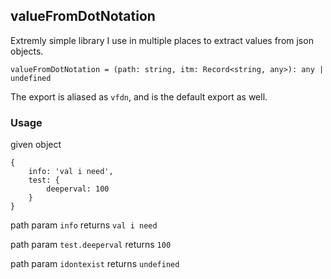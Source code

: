 ## valueFromDotNotation

Extremly simple library I use in multiple places to extract values from json objects.

`
valueFromDotNotation = (path: string, itm: Record<string, any>): any | undefined
`

The export is aliased as `vfdn`, and is the default export as well.

### Usage

given object

```
{
    info: 'val i need',
    test: {
        deeperval: 100
    }    
}
```

path param `info` returns `val i need`

path param `test.deeperval` returns `100`

path param `idontexist` returns `undefined`
